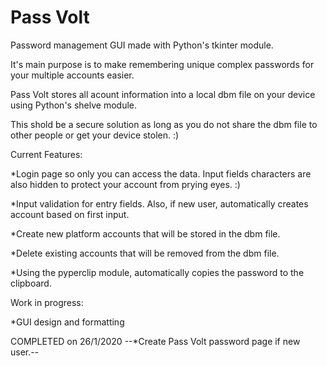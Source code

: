 # Pass Volt
Password management GUI made with Python's tkinter module.


It's main purpose is to make remembering unique complex passwords for your multiple accounts easier. 


Pass Volt stores all acount information into a local dbm file on your device using Python's shelve module.


This shold be a secure solution as long as you do not share the dbm file to other people or get your device stolen. :)


Current Features:

  *Login page so only you can access the data. Input fields characters are also hidden to protect your account from prying eyes. :)
  
  *Input validation for entry fields. Also, if new user, automatically creates account based on first input.  
  
  *Create new platform accounts that will be stored in the dbm file.
  
  *Delete existing accounts that will be removed from the dbm file.
  
  *Using the pyperclip module, automatically copies the password to the clipboard.
  
  
Work in progress:

  *GUI design and formatting
  
  COMPLETED on 26/1/2020 --\*Create Pass Volt password page if new user\.--
  
